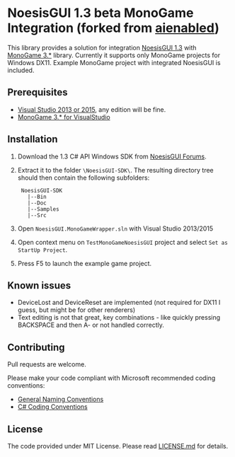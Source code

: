 NoesisGUI 1.3 beta MonoGame Integration (forked from [aienabled](https://github.com/aienabled/NoesisGUI.MonoGameWrapper))
=============
This library provides a solution for integration [NoesisGUI 1.3](http://noesisengine.com) with [MonoGame 3.*](http://monogame.net) library.
Currently it supports only MonoGame projects for Windows DX11.
Example MonoGame project with integrated NoesisGUI is included.

Prerequisites
-----
* [Visual Studio 2013 or 2015](https://www.visualstudio.com/), any edition will be fine.
* [MonoGame 3.* for VisualStudio](http://monogame.net)

Installation
-----
1. Download the 1.3 C# API Windows SDK from [NoesisGUI Forums](http://www.noesisengine.com/forums/download/file.php?id=229).
2. Extract it to the folder `\NoesisGUI-SDK\`. The resulting directory tree should then contain the following subfolders:
        
        NoesisGUI-SDK
          |--Bin
          |--Doc
          |--Samples
          |--Src
        
3. Open `NoesisGUI.MonoGameWrapper.sln` with Visual Studio 2013/2015
4. Open context menu on `TestMonoGameNoesisGUI` project and select `Set as StartUp Project`.
5. Press F5 to launch the example game project.

Known issues
-----
* DeviceLost and DeviceReset are implemented (not required for DX11 I guess, but might be for other renderers)
* Text editing is not that great, key combinations - like quickly pressing BACKSPACE and then A- or not handled correctly.


Contributing
-----
Pull requests are welcome.

Please make your code compliant with Microsoft recommended coding conventions:
* [General Naming Conventions](https://msdn.microsoft.com/en-us/library/ms229045%28v=vs.110%29.aspx) 
* [C# Coding Conventions](https://msdn.microsoft.com/en-us/library/ff926074.aspx)

License
-----
The code provided under MIT License. Please read [LICENSE.md](LICENSE.md) for details.
